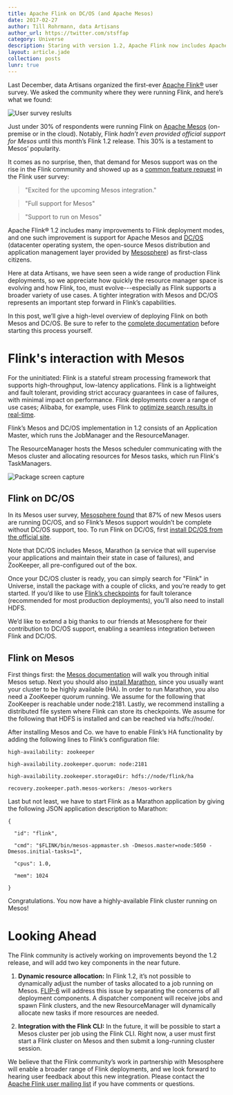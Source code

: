 ```yaml
---
title: Apache Flink on DC/OS (and Apache Mesos)
date: 2017-02-27
author: Till Rohrmann, data Artisans
author_url: https://twitter.com/stsffap
category: Universe
description: Staring with version 1.2, Apache Flink now includes Apache Mesos support. Learn how to leverage it by deploying Flink on DC/OS.
layout: article.jade
collection: posts
lunr: true
---
```


Last December, data Artisans organized the first-ever [Apache Flink®](http://flink.apache.org/) user survey. We asked the community where they were running Flink, and here’s what we found:

<img src="/assets/images/blog/2017-02-27_Flink_image_0.png" alt="User survey reslults"/>

Just under 30% of respondents were running Flink on [Apache Mesos](http://mesos.apache.org) (on-premise or in the cloud). Notably, Flink *hadn’t even provided official support for Mesos* until this month’s Flink 1.2 release. This 30% is a testament to Mesos’ popularity.

It comes as no surprise, then, that demand for Mesos support was on the rise in the Flink community and showed up as a [common feature request](http://data-artisans.com/flink-user-survey-2016-part-2/#new-features) in the Flink user survey:

> "Excited for the upcoming Mesos integration."

> "Full support for Mesos"

> "Support to run on Mesos"

Apache Flink® 1.2 includes many improvements to Flink deployment modes, and one such improvement is support for Apache Mesos and [DC/OS](https://dcos.io/) (datacenter operating system, the open-source Mesos distribution and application management layer provided by [Mesosphere](https://mesosphere.com/)) as first-class citizens.

Here at data Artisans, we have seen seen a wide range of production Flink deployments, so we appreciate how quickly the resource manager space is evolving and how Flink, too, must evolve---especially as Flink supports a broader variety of use cases. A tighter integration with Mesos and DC/OS represents an important step forward in Flink’s capabilities.

In this post, we’ll give a high-level overview of deploying Flink on both Mesos and DC/OS. Be sure to refer to the [complete documentation](https://ci.apache.org/projects/flink/flink-docs-release-1.2/setup/mesos.html) before starting this process yourself.

# Flink's interaction with Mesos

For the uninitiated: Flink is a stateful stream processing framework that supports high-throughput, low-latency applications. Flink is a lightweight and fault tolerant, providing strict accuracy guarantees in case of failures, with minimal impact on performance. Flink deployments cover a range of use cases; Alibaba, for example, uses Flink to [optimize search results in real-time](http://data-artisans.com/blink-flink-alibaba-search/).

Flink’s Mesos and DC/OS implementation in 1.2 consists of an Application Master, which runs the JobManager and the ResourceManager.

The ResourceManager hosts the Mesos scheduler communicating with the Mesos cluster and allocating resources for Mesos tasks, which run Flink's TaskManagers.

<img src="/assets/images/blog/2017-02-27_Flink_image_1.jpg" alt="Package screen capture"/>

## Flink on DC/OS

In its Mesos user survey, [Mesosphere found](https://mesosphere.com/blog/2016/11/02/apache-mesos-survey-2016/) that 87% of new Mesos users are running DC/OS, and so Flink’s Mesos support wouldn’t be complete without DC/OS support, too. To run Flink on DC/OS, first [install DC/OS from the official site](https://dcos.io/install/).

Note that DC/OS includes Mesos, Marathon (a service that will supervise your applications and maintain their state in case of failures), and ZooKeeper, all pre-configured out of the box.

Once your DC/OS cluster is ready, you can simply search for "Flink" in Universe, install the package with a couple of clicks, and you’re ready to get started. If you’d like to use [Flink’s checkpoints](https://ci.apache.org/projects/flink/flink-docs-release-1.2/setup/checkpoints.html) for fault tolerance (recommended for most production deployments), you’ll also need to install HDFS.

We’d like to extend a big thanks to our friends at Mesosphere for their contribution to DC/OS support, enabling a seamless integration between Flink and DC/OS.

## Flink on Mesos

First things first: the [Mesos documentation](http://mesos.apache.org/documentation/latest/) will walk you through initial Mesos setup. Next you should also [install Marathon](https://mesosphere.github.io/marathon/docs/), since you usually want your cluster to be highly available (HA). In order to run Marathon, you also need a ZooKeeper quorum running. We assume for the following that ZooKeeper is reachable under node:2181. Lastly, we recommend installing a distributed file system where Flink can store its checkpoints. We assume for the following that HDFS is installed and can be reached via hdfs://node/.

After installing Mesos and Co. we have to enable Flink’s HA functionality by adding the following lines to Flink’s configuration file:

```
high-availability: zookeeper

high-availability.zookeeper.quorum: node:2181

high-availability.zookeeper.storageDir: hdfs://node/flink/ha

recovery.zookeeper.path.mesos-workers: /mesos-workers
```

Last but not least, we have to start Flink as a Marathon application by giving the following JSON application description to Marathon:
```
{

  "id": "flink",

  "cmd": "$FLINK/bin/mesos-appmaster.sh -Dmesos.master=node:5050 -Dmesos.initial-tasks=1",

  "cpus": 1.0,

  "mem": 1024

}
```

Congratulations. You now have a highly-available Flink cluster running on Mesos!

# Looking Ahead

The Flink community is actively working on improvements beyond the 1.2 release, and will add two key components in the near future.

1. **Dynamic resource allocation:** In Flink 1.2, it’s not possible to dynamically adjust the number of tasks allocated to a job running on Mesos. [FLIP-6](https://cwiki.apache.org/confluence/pages/viewpage.action?pageId=65147077) will address this issue by separating the concerns of all deployment components. A dispatcher component will receive jobs and spawn Flink clusters, and the new ResourceManager will dynamically allocate new tasks if more resources are needed.

2. **Integration with the Flink CLI:** In the future, it will be possible to start a Mesos cluster per job using the Flink CLI. Right now, a user must first start a Flink cluster on Mesos and then submit a long-running cluster session.

We believe that the Flink community’s work in partnership with Mesosphere will enable a broader range of Flink deployments, and we look forward to hearing user feedback about this new integration. Please contact the [Apache Flink user mailing list](http://flink.apache.org/community.html#mailing-lists) if you have comments or questions.
